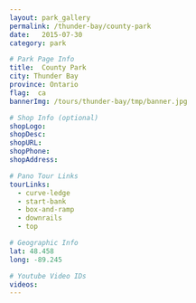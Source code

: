```yaml
---
layout: park_gallery
permalink: /thunder-bay/county-park
date:   2015-07-30
category: park

# Park Page Info
title:  County Park
city: Thunder Bay
province: Ontario
flag:  ca
bannerImg: /tours/thunder-bay/tmp/banner.jpg

# Shop Info (optional)
shopLogo:
shopDesc:
shopURL:
shopPhone:
shopAddress:

# Pano Tour Links
tourLinks:
  - curve-ledge
  - start-bank
  - box-and-ramp
  - downrails
  - top

# Geographic Info
lat: 48.458
long: -89.245

# Youtube Video IDs
videos:
---
```

